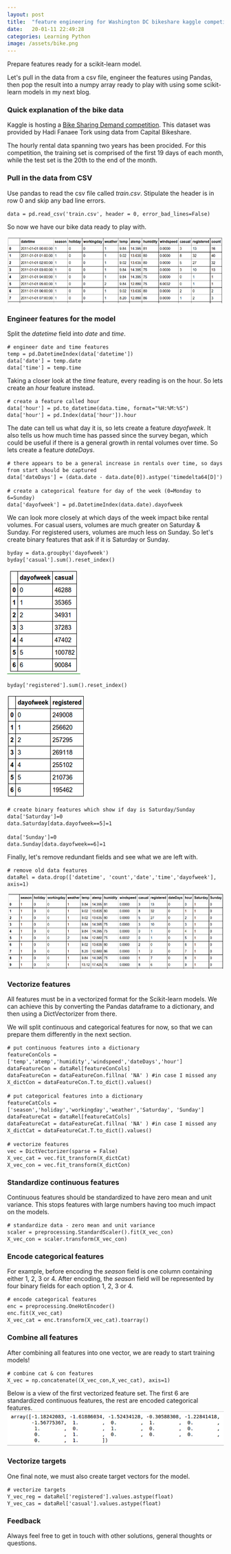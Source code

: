 ```yaml
---
layout: post
title:  "feature engineering for Washington DC bikeshare kaggle competition with Python"
date:   20-01-11 22:49:28
categories: Learning Python
image: /assets/bike.png
---
```


Prepare features ready for a scikit-learn model.  
<!--more-->
Let's pull in the data from a csv file, engineer the features using Pandas, then pop the result into a numpy array ready to play with using some scikit-learn models in my next blog.

### Quick explanation of the bike data

Kaggle is hosting a [Bike Sharing Demand competition](https://www.kaggle.com/c/bike-sharing-demand). This dataset was provided by Hadi Fanaee Tork using data from Capital Bikeshare.

The hourly rental data spanning two years has been procided. For this competition, the training set is comprised of the first 19 days of each month, while the test set is the 20th to the end of the month. 

### Pull in the data from CSV
Use pandas to read the csv file called *train.csv*.  Stipulate the header is in row 0 and skip any bad line errors.

    data = pd.read_csv('train.csv', header = 0, error_bad_lines=False)

So now we have our bike data ready to play with.

![Bike data uploaded from csv](/assets/bikedata.png)

### Engineer features for the model
Split the *datetime* field into *date* and *time*.

    # engineer date and time features
    temp = pd.DatetimeIndex(data['datetime'])
    data['date'] = temp.date
    data['time'] = temp.time

Taking a closer look at the *time* feature, every reading is on the hour.  So lets create an *hour* feature instead.
	
	# create a feature called hour
    data['hour'] = pd.to_datetime(data.time, format="%H:%M:%S")
    data['hour'] = pd.Index(data['hour']).hour

The date can tell us what day it is, so lets create a feature *dayofweek*.  It also tells us how much time has passed since the survey began, which could be useful if there is a general growth in rental volumes over time.  So lets create a feature *dateDays*.
    
    # there appears to be a general increase in rentals over time, so days from start should be captured
    data['dateDays'] = (data.date - data.date[0]).astype('timedelta64[D]')

    # create a categorical feature for day of the week (0=Monday to 6=Sunday)
    data['dayofweek'] = pd.DatetimeIndex(data.date).dayofweek

We can look more closely at which days of the week impact bike rental volumes.  For casual users, volumes are much greater on Saturday & Sunday.  For registered users, volumes are much less on Sunday.  So let's create binary features that ask if it is Saturday or Sunday.

	byday = data.groupby('dayofweek')
	byday['casual'].sum().reset_index()

![Bike rental volumes per day for casual users](/assets/dayvolcas.png)

	byday['registered'].sum().reset_index()

![Bike rental volumes per day for registered users](/assets/dayvolreg.png)	

	# create binary features which show if day is Saturday/Sunday
	data['Saturday']=0
	data.Saturday[data.dayofweek==5]=1

	data['Sunday']=0
	data.Sunday[data.dayofweek==6]=1

Finally, let's remove redundant fields and see what we are left with.

	# remove old data features
	dataRel = data.drop(['datetime', 'count','date','time','dayofweek'], axis=1)

![Final features to use in the model](/assets/relbikedata.png)

### Vectorize features
All features must be in a vectorized format for the Scikit-learn models.  We can achieve this by converting the Pandas dataframe to a dictionary, and then using a DictVectorizer from there.

We will split continuous and categorical features for now, so that we can prepare them differently in the next section.

	# put continuous features into a dictionary
	featureConCols = ['temp','atemp','humidity','windspeed','dateDays','hour']
	dataFeatureCon = dataRel[featureConCols]
	dataFeatureCon = dataFeatureCon.fillna( 'NA' ) #in case I missed any
	X_dictCon = dataFeatureCon.T.to_dict().values() 

	# put categorical features into a dictionary
	featureCatCols = ['season','holiday','workingday','weather','Saturday', 'Sunday']
	dataFeatureCat = dataRel[featureCatCols]
	dataFeatureCat = dataFeatureCat.fillna( 'NA' ) #in case I missed any
	X_dictCat = dataFeatureCat.T.to_dict().values() 

	# vectorize features
	vec = DictVectorizer(sparse = False)
	X_vec_cat = vec.fit_transform(X_dictCat)
	X_vec_con = vec.fit_transform(X_dictCon)

### Standardize continuous features
Continuous features should be standardized to have zero mean and unit variance.  This stops features with large numbers having too much impact on the models.

	# standardize data - zero mean and unit variance
	scaler = preprocessing.StandardScaler().fit(X_vec_con)
	X_vec_con = scaler.transform(X_vec_con)

### Encode categorical features
For example, before encoding the *season* field is one column containing either 1, 2, 3 or 4.  After encoding, the *season* field will be represented by four binary fields for each option 1, 2, 3 or 4.

	# encode categorical features
	enc = preprocessing.OneHotEncoder()
	enc.fit(X_vec_cat)
	X_vec_cat = enc.transform(X_vec_cat).toarray()

### Combine all features
After combining all features into one vector, we are ready to start training models!

	# combine cat & con features
	X_vec = np.concatenate((X_vec_con,X_vec_cat), axis=1)

Below is a view of the first vectorized feature set.  The first 6 are standardized continuous features, the rest are encoded categorical features.
![First vectorized feature set](/assets/bikefeaturevec.png)

### Vectorize targets
One final note, we must also create target vectors for the model.

	# vectorize targets
	Y_vec_reg = dataRel['registered'].values.astype(float)
	Y_vec_cas = dataRel['casual'].values.astype(float)

### Feedback
Always feel free to get in touch with other solutions, general thoughts or questions.